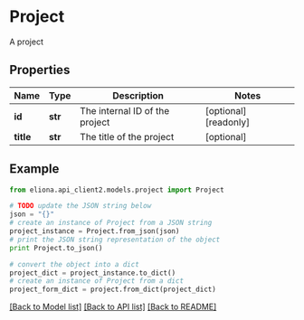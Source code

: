# Project

A project

## Properties

Name | Type | Description | Notes
------------ | ------------- | ------------- | -------------
**id** | **str** | The internal ID of the project | [optional] [readonly] 
**title** | **str** | The title of the project | [optional] 

## Example

```python
from eliona.api_client2.models.project import Project

# TODO update the JSON string below
json = "{}"
# create an instance of Project from a JSON string
project_instance = Project.from_json(json)
# print the JSON string representation of the object
print Project.to_json()

# convert the object into a dict
project_dict = project_instance.to_dict()
# create an instance of Project from a dict
project_form_dict = project.from_dict(project_dict)
```
[[Back to Model list]](../README.md#documentation-for-models) [[Back to API list]](../README.md#documentation-for-api-endpoints) [[Back to README]](../README.md)


